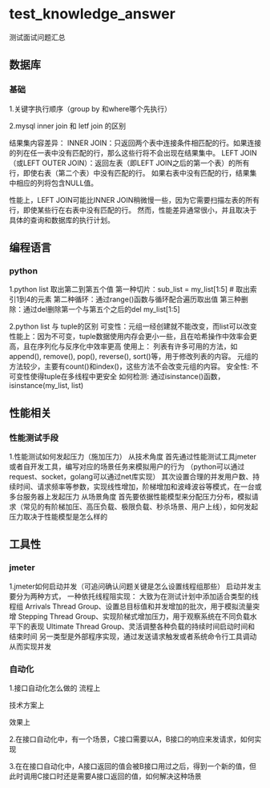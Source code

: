 # test_knowledge_answer
测试面试问题汇总

## 数据库
### 基础
1.关键字执行顺序（group by 和where哪个先执行）

2.mysql inner join 和 letf join 的区别

结果集内容差异：
INNER JOIN：只返回两个表中连接条件相匹配的行。如果连接的列在任一表中没有匹配的行，那么这些行将不会出现在结果集中。
LEFT JOIN（或LEFT OUTER JOIN）：返回左表（即LEFT JOIN之后的第一个表）的所有行，即使右表（第二个表）中没有匹配的行。
如果右表中没有匹配的行，结果集中相应的列将包含NULL值。

性能上，LEFT JOIN可能比INNER JOIN稍微慢一些，因为它需要扫描左表的所有行，即使某些行在右表中没有匹配的行。
然而，性能差异通常很小，并且取决于具体的查询和数据库的执行计划。



## 编程语言
### python

1.python list 取出第二到第五个值
第一种切片：sub_list = my_list[1:5]  # 取出索引1到4的元素
第二种循环：通过range()函数与循环配合遍历取出值
第三种删除：通过del删除第一个与第五个之后的del my_list[1:5] 

2.python list 与 tuple的区别
可变性：元组一经创建就不能改变，而list可以改变
性能上：因为不可变，tuple数据使用内存会更小一些，且在哈希操作中效率会更高，且在序列化与反序化中效率更高
使用上：
  列表有许多可用的方法，如append(), remove(), pop(), reverse(), sort()等，用于修改列表的内容。
  元组的方法较少，主要有count()和index()，这些方法不会改变元组的内容。
安全性:
  不可变性使得tuple在多线程中更安全
如何检测:
  通过isinstance()函数，  isinstance(my_list, list)





## 性能相关
### 性能测试手段
1.性能测试如何发起压力（施加压力）
从技术角度
首先通过性能测试工具jmeter或者自开发工具，编写对应的场景任务来模拟用户的行为
（python可以通过request、socket，golang可以通过net库实现）
其次设置合理的并发用户数、持续时间、请求频率等参数，实现线性增加，阶梯增加和波峰波谷等模式，在一台或多台服务器上发起压力
从场景角度
首先要依据性能模型来分配压力分布，模拟请求（常见的有阶梯加压、高压负载、极限负载、秒杀场景、用户上线），如何发起压力取决于性能模型是怎么样的


## 工具性
### jmeter
1.jmeter如何启动并发（可追问确认问题关键是怎么设置线程组那些）
启动并发主要分为两种方式，
一种依托线程阻实现：
大致为在测试计划中添加适合类型的线程组
Arrivals Thread Group、设置总目标值和并发增加的批次，用于模拟流量突增
Stepping Thread Group、实现阶梯式增加压力，用于观察系统在不同负载水平下的表现
Ultimate Thread Group、灵活调整各种负载的持续时间启动时间和结束时间
另一类型是外部程序实现，通过发送请求触发或者系统命令行工具调动从而实现并发


### 自动化
1.接口自动化怎么做的
流程上

技术方案上

效果上


2.在接口自动化中，有一个场景，C接口需要以A，B接口的响应来发请求，如何实现

3.在在接口自动化中，A接口返回的值会被B接口用过之后，得到一个新的值，但此时调用C接口时还是需要A接口返回的值，如何解决这种场景

